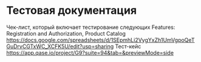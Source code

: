 # Тестовая документация
 Чек-лист, который включает тестирование следующих Features: Registration and Authorization, Product Catalog
 https://docs.google.com/spreadsheets/d/1SEpmhLi2VygYxZh1UmVgpoQeTGuDrvCGTxWC_XCFK5U/edit?usp=sharing
 Тест-кейс 
https://app.qase.io/project/G9?suite=94&tab=&previewMode=side
